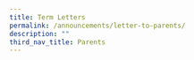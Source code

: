 ```yaml
---
title: Term Letters
permalink: /announcements/letter-to-parents/
description: ""
third_nav_title: Parents
---
```

